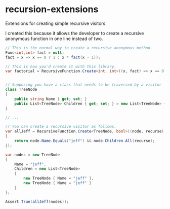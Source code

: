 # recursion-extensions
Extensions for creating simple recursive visitors.

I created this because it allows the developer to create a recursive anonymous function in one line instead of two.

```csharp
// This is the normal way to create a recursive anonymous method.
Func<int,int> fact = null;
fact = x => x == 0 ? 1 : x * fact(x - 1));
```

```csharp
// This is how you'd create it with this library.
var factorial = RecursiveFunction.Create<int, int>((x, fact) => x == 0 ? 1 : x * fact(x - 1));
```

```csharp

// Supposing you have a class that needs to be traversed by a visitor
class TreeNode
{
    public string Name { get; set; }
    public List<TreeNode> Children { get; set; } = new List<TreeNode> { };
}

// ...

// You can create a recursive visitor as follows.
var allJeff = RecursiveFunction.Create<TreeNode, bool>((node, recurse) =>
{
    return node.Name.Equals("jeff") && node.Children.All(recurse);
});

var nodes = new TreeNode
{
    Name = "jeff",
    Children = new List<TreeNode>
    {
        new TreeNode { Name = "jeff" },
        new TreeNode { Name = "jeff" }
    }
};

Assert.True(allJeff(nodes));
```
